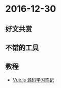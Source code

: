 # 2016-12-30

## 好文共赏

## 不错的工具

## 教程

* [Vue.js 源码学习笔记](http://jiongks.name/blog/vue-code-review/)
